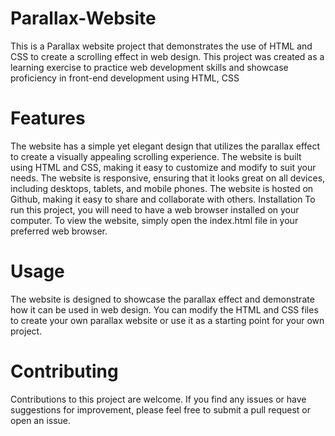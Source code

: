 # Parallax-Website
This is a Parallax website project that demonstrates the use of HTML and CSS to create a scrolling effect in web design. This project was created as a learning exercise to practice web development skills and showcase proficiency in front-end development using HTML, CSS

# Features
The website has a simple yet elegant design that utilizes the parallax effect to create a visually appealing scrolling experience.
The website is built using HTML and CSS, making it easy to customize and modify to suit your needs.
The website is responsive, ensuring that it looks great on all devices, including desktops, tablets, and mobile phones.
The website is hosted on Github, making it easy to share and collaborate with others.
Installation
To run this project, you will need to have a web browser installed on your computer. To view the website, simply open the index.html file in your preferred web browser.

# Usage
The website is designed to showcase the parallax effect and demonstrate how it can be used in web design. You can modify the HTML and CSS files to create your own parallax website or use it as a starting point for your own project.

# Contributing
Contributions to this project are welcome. If you find any issues or have suggestions for improvement, please feel free to submit a pull request or open an issue.
